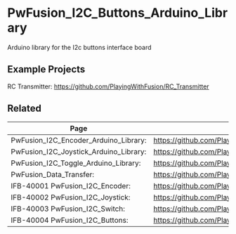# PwFusion_I2C_Buttons_Arduino_Library
Arduino library for the I2c buttons interface board

## Example Projects
RC Transmitter: https://github.com/PlayingWithFusion/RC_Transmitter

## Related

| Page | Link |
| --- | --- |
| PwFusion_I2C_Encoder_Arduino_Library:  | https://github.com/PlayingWithFusion/PwFusion_I2C_Encoder_Arduino_Library |
| PwFusion_I2C_Joystick_Arduino_Library: | https://github.com/PlayingWithFusion/PwFusion_I2C_Joystick_Arduino_Library |
| PwFusion_I2C_Toggle_Arduino_Library:   | https://github.com/PlayingWithFusion/PwFusion_I2C_Toggle_Arduino_Library |
| PwFusion_Data_Transfer:                | https://github.com/PlayingWithFusion/PwFusion_Data_Transfer |
| IFB-40001 PwFusion_I2C_Encoder:   |  https://github.com/PlayingWithFusion/PwFusion_I2C_Encoder |
| IFB-40002 PwFusion_I2C_Joystick:  |  https://github.com/PlayingWithFusion/PwFusion_I2C_Joystick |
| IFB-40003 PwFusion_I2C_Switch:    |  https://github.com/PlayingWithFusion/PwFusion_I2C_Switch |
| IFB-40004 PwFusion_I2C_Buttons:   |  https://github.com/PlayingWithFusion/PwFusion_I2C_Buttons |
